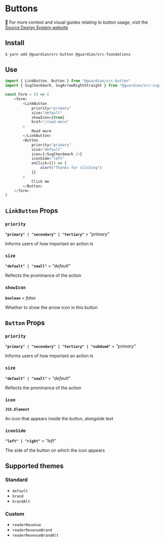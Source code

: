 # Buttons

📣 For more context and visual guides relating to button usage, visit the [Source Design System website](https://zeroheight.com/2a1e5182b/p/435225)

## Install

```sh
$ yarn add @guardian/src-button @guardian/src-foundations
```

## Use

```js
import { LinkButton, Button } from "@guardian/src-button"
import { SvgCheckmark, SvgArrowRightStraight } from "@guardian/src-svgs"

const Form = () => (
    <form>
        <LinkButton
            priority="primary"
            size="default"
            showIcon={true}
            href="/read-more"
        >
            Read more
        </LinkButton>
        <Button
            priority="primary"
            size="default"
            icon={<SvgCheckmark />}
            iconSide="left"
            onClick={() => {
                alert("Thanks for clicking")
            }}
        >
            Click me
        </Button>
    </form>
)
```

## `LinkButton` Props

### `priority`

**`"primary" | "secondary" | "tertiary"`** _= "primary"_

Informs users of how important an action is

### `size`

**`"default" | "small"`** _= "default"_

Reflects the prominance of the action

### `showIcon`

**`boolean`** _= false_

Whether to show the arrow icon in this button

## `Button` Props

### `priority`

**`"primary" | "secondary" | "tertiary" | "subdued"`** _= "primary"_

Informs users of how important an action is

### `size`

**`"default" | "small"`** _= "default"_

Reflects the prominance of the action

### `icon`

**`JSX.Element`**

An icon that appears inside the button, alongside text

### `iconSide`

**`"left" | "right"`** _= "left"_

The side of the button on which the icon appears

## Supported themes

### Standard

-   `default`
-   `brand`
-   `brandAlt`

### Custom

-   `readerRevenue`
-   `readerRevenueBrand`
-   `readerRevenueBrandAlt`
